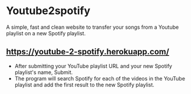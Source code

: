 # Youtube2spotify

A simple, fast and clean website to transfer your songs from a Youtube playlist on a new Spotify playlist.

## https://youtube-2-spotify.herokuapp.com/

- After submitting your YouTube playlist URL and your new Spotify playlist's name, Submit.
- The program will search Spotify for each of the videos in the YouTube playlist and add the first result to the new Spotify playlist.
